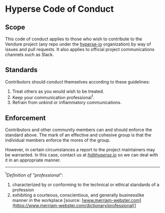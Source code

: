# Hyperse Code of Conduct

## Scope

This code of conduct applies to those who wish to contribute to the Vendure project (any repo under the [hyperse-io](https://github.com/hyperse-io) organization) by way of issues and pull requests. It also applies to official project communications channels such as Slack.

## Standards

Contributors should conduct themselves according to these guidelines:

1. Treat others as you would wish to be treated.
2. Keep your communication professional<sup>1</sup>.
3. Refrain from unkind or inflammatory communications.

## Enforcement

Contributors and other community members can and should enforce the standard above. The mark of an effective and cohesive group is that the individual members enforce the mores of the group.

However, in certain circumstances a report to the project maintainers may be warranted. In this case, contact us at *hi@hyperse.io* so we can deal with it in an appropriate manner.

---

<sup>1</sup>_Definition of "professional":_

1. characterized by or conforming to the technical or ethical standards of a profession
2. exhibiting a courteous, conscientious, and generally businesslike manner in the workplace
   [source: [www.merriam-webster.com](https://www.merriam-webster.com/dictionary/professional)]

